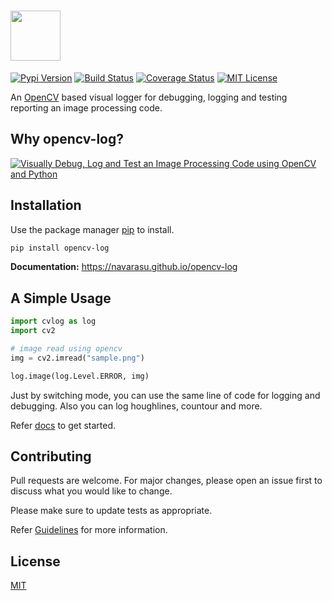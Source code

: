 
<h1>
<picture>
  <source media="(prefers-color-scheme: light)" srcset="https://navarasu.github.io/opencv-log/assets/opencv-log-bl.png">
  <img height="80" src="https://navarasu.github.io/opencv-log/assets/opencv-log-wh.png">
</picture>
</h1>

[![Pypi
Version](https://img.shields.io/pypi/v/opencv-log.svg)](https://pypi.org/project/opencv-log) [![Build
Status](https://img.shields.io/circleci/build/github/navarasu/opencv-log)](https://circleci.com/gh/navarasu/opencv-log) [![Coverage
Status](https://img.shields.io/coveralls/github/navarasu/opencv-log/master)](https://coveralls.io/github/navarasu/opencv-log?branch=master) [![MIT
License](https://img.shields.io/pypi/l/opencv-log)](https://github.com/navarasu/opencv-log/blob/master/LICENSE)

An [OpenCV](https://opencv.org/) based visual logger for debugging,
logging and testing reporting an image processing code.

## Why opencv-log?

[![Visually Debug, Log and Test an Image Processing Code using OpenCV
and
Python](https://user-images.githubusercontent.com/20145075/81455232-3eaaba00-91ac-11ea-9213-7dd1c705f213.png)](https://blog.francium.tech/visually-debug-log-and-test-an-image-processing-code-using-opencv-and-python-36e2d944ebf2)

## Installation

Use the package manager [pip](https://pip.pypa.io/en/stable/) to
install.

``` sh
pip install opencv-log
```

**Documentation:** <https://navarasu.github.io/opencv-log>

## A Simple Usage

``` python
import cvlog as log
import cv2

# image read using opencv
img = cv2.imread("sample.png")

log.image(log.Level.ERROR, img)
```

Just by switching mode, you can use the same line of code for logging
and debugging. Also you can log houghlines, countour and more.

Refer [docs](https://navarasu.github.io/opencv-log) to get started.

## Contributing

Pull requests are welcome. For major changes, please open an issue first
to discuss what you would like to change.

Please make sure to update tests as appropriate.

Refer
[Guidelines](https://github.com/navarasu/opencv-log/blob/master/CONTRIBUTION.md)
for more information.

## License

[MIT](https://choosealicense.com/licenses/mit/)
